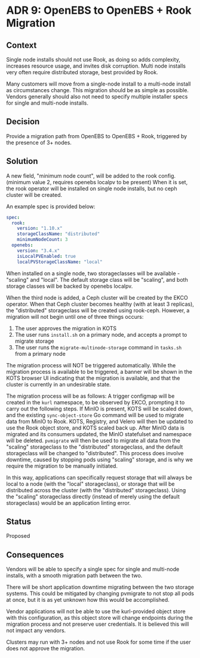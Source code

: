 # ADR 9: OpenEBS to OpenEBS + Rook Migration

## Context

Single node installs should not use Rook, as doing so adds complexity, increases resource usage, and invites disk corruption.
Multi node installs very often require distributed storage, best provided by Rook.

Many customers will move from a single-node install to a multi-node install as circumstances change.
This migration should be as simple as possible.
Vendors generally should also not need to specify multiple installer specs for single and multi-node installs.

## Decision

Provide a migration path from OpenEBS to OpenEBS + Rook, triggered by the presence of 3+ nodes.

## Solution

A new field, "minimum node count", will be added to the rook config. (minimum value 2, requires openebs localpv to be present)
When it is set, the rook operator will be installed on single node installs, but no ceph cluster will be created.

An example spec is provided below:

```yaml
spec:
  rook:
    version: "1.10.x"
    storageClassName: "distributed"
    minimumNodeCount: 3
  openebs:
    version: "3.4.x"
    isLocalPVEnabled: true
    localPVStorageClassName: "local"
```

When installed on a single node, two storageclasses will be available - "scaling" and "local". 
The default storage class will be "scaling", and both storage classes will be backed by openebs localpv.

When the third node is added, a Ceph cluster will be created by the EKCO operator.
When that Ceph cluster becomes healthy (with at least 3 replicas), the "distributed" storageclass will be created using rook-ceph.
However, a migration will not begin until one of three things occurs:

1. The user approves the migration in KOTS
2. The user runs `install.sh` on a primary node, and accepts a prompt to migrate storage
3. The user runs the `migrate-multinode-storage` command in `tasks.sh` from a primary node

The migration process will NOT be triggered automatically.
While the migration process is available to be triggered, a banner will be shown in the KOTS browser UI indicating that the migration is available, and that the cluster is currently in an undesirable state.

The migration process will be as follows:
A trigger configmap will be created in the `kurl` namespace, to be observed by EKCO, prompting it to carry out the following steps.
If MinIO is present, KOTS will be scaled down, and the existing `sync-object-store` Go command will be used to migrate data from MinIO to Rook.
KOTS, Registry, and Velero will then be updated to use the Rook object store, and KOTS scaled back up.
After MinIO data is migrated and its consumers updated, the MinIO statefulset and namespace will be deleted.
`pvmigrate` will then be used to migrate all data from the "scaling" storageclass to the "distributed" storageclass, and the default storageclass will be changed to "distributed".
This process does involve downtime, caused by stopping pods using "scaling" storage, and is why we require the migration to be manually initiated.

In this way, applications can specifically request storage that will always be local to a node (with the "local" storageclass), or storage that will be distributed across the cluster (with the "distributed" storageclass).
Using the "scaling" storageclass directly (instead of merely using the default storageclass) would be an application linting error.

## Status

Proposed

## Consequences

Vendors will be able to specify a single spec for single and multi-node installs, with a smooth migration path between the two.

There will be short application downtime migrating between the two storage systems.
This could be mitigated by changing pvmigrate to not stop all pods at once, but it is as yet unknown how this would be accomplished.

Vendor applications will not be able to use the kurl-provided object store with this configuration, as this object store will change endpoints during the migration process and not preserve user credentials.
It is believed this will not impact any vendors.

Clusters may run with 3+ nodes and not use Rook for some time if the user does not approve the migration.
